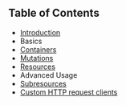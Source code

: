 ## Table of Contents

* [Introduction](Introduction.md)
* Basics
 * [Containers](Containers.md)
 * [Mutations](Mutations.md)
 * [Resources](Resources.md)
* Advanced Usage
 * [Subresources](Subresources.md)
 * [Custom HTTP request clients](CustomClients.md)
<!-- * [API](API.md)
* [Glossary](Glossary.md) -->
